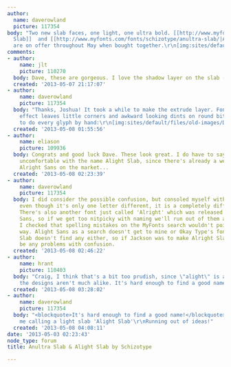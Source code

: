 ```yaml
---
author:
  name: daverowland
  picture: 117354
body: "Two new slab faces, one light, one ultra bold. [[http://www.myfonts.com/fonts/schizotype/alight-slab/|Alight
  Slab]]  and [[http://www.myfonts.com/fonts/schizotype/anultra-slab/|Anultra Slab]]
  are on offer throughout May when bought together.\r\n[img:sites/default/files/old-images/ASlabTypophile_3837.png]"
comments:
- author:
    name: jlt
    picture: 110270
  body: Dave, these are gorgeous. I love the shadow layer on the slab - very useful!
  created: '2013-05-07 21:17:07'
- author:
    name: daverowland
    picture: 117354
  body: "Thanks, Joshua! It took a while to make the extrude layer. Fontlab's 3D extrude
    effect leaves little corners and awkward looking dints on round bits, so I had
    to do every glyph by hand:\r\n[img:sites/default/files/old-images/D_6656.png]"
  created: '2013-05-08 01:55:56'
- author:
    name: eliason
    picture: 109936
  body: Congrats and good luck Dave. These look great. I do have to say I'm a little
    uncomfortable with the name Alight Slab, since there's already a well established
    Alright Sans on the market...
  created: '2013-05-08 02:23:39'
- author:
    name: daverowland
    picture: 117354
  body: I did consider the possible confusion, but consoled myself with the fact that
    even though it's only one letter different, it is a completely different word.
    There's also another font just called 'Alright' which was released before Alright
    Sans, so if we get too nitpicky with naming we'll run out of them a lot faster!
    I checked that spelling mistakes on the MyFonts search wouldn't point the wrong
    way. Alight Sans as a search doesn't get to mine or Okay Type's fonts, and Alright
    Slab doesn't find any either, so if Jackson was to make Alright Slab, there shouldn't
    be any problems with confusion.
  created: '2013-05-08 02:46:22'
- author:
    name: hrant
    picture: 110403
  body: "Craig, I think that's a bit too prudish, since \"alight\" is a word, plus
    the designs aren't much alike. It's hard enough to find a good name!\r\n\r\nhhp\r\n"
  created: '2013-05-08 03:28:02'
- author:
    name: daverowland
    picture: 117354
  body: "<blockquote>It's hard enough to find a good name!</blockquote>\r\nHence,
    me calling a light slab 'Alight Slab'\r\nRunning out of ideas!"
  created: '2013-05-08 04:08:11'
date: '2013-05-03 02:23:43'
node_type: forum
title: Anultra Slab & Alight Slab by Schizotype

---
```

